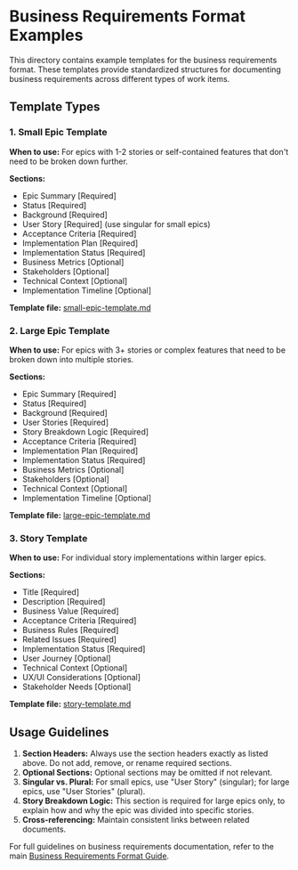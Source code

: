 # Business Requirements Format Examples

This directory contains example templates for the business requirements format. These templates provide standardized structures for documenting business requirements across different types of work items.

## Template Types

### 1. Small Epic Template

**When to use:** For epics with 1-2 stories or self-contained features that don't need to be broken down further.

**Sections:**

- Epic Summary [Required]
- Status [Required]
- Background [Required]
- User Story [Required] (use singular for small epics)
- Acceptance Criteria [Required]
- Implementation Plan [Required]
- Implementation Status [Required]
- Business Metrics [Optional]
- Stakeholders [Optional]
- Technical Context [Optional]
- Implementation Timeline [Optional]

**Template file:** [small-epic-template.md](./small-epic-template.md)

### 2. Large Epic Template

**When to use:** For epics with 3+ stories or complex features that need to be broken down into multiple stories.

**Sections:**

- Epic Summary [Required]
- Status [Required]
- Background [Required]
- User Stories [Required]
- Story Breakdown Logic [Required]
- Acceptance Criteria [Required]
- Implementation Plan [Required]
- Implementation Status [Required]
- Business Metrics [Optional]
- Stakeholders [Optional]
- Technical Context [Optional]
- Implementation Timeline [Optional]

**Template file:** [large-epic-template.md](./large-epic-template.md)

### 3. Story Template

**When to use:** For individual story implementations within larger epics.

**Sections:**

- Title [Required]
- Description [Required]
- Business Value [Required]
- Acceptance Criteria [Required]
- Business Rules [Required]
- Related Issues [Required]
- Implementation Status [Required]
- User Journey [Optional]
- Technical Context [Optional]
- UX/UI Considerations [Optional]
- Stakeholder Needs [Optional]

**Template file:** [story-template.md](./story-template.md)

## Usage Guidelines

1. **Section Headers:** Always use the section headers exactly as listed above. Do not add, remove, or rename required sections.
2. **Optional Sections:** Optional sections may be omitted if not relevant.
3. **Singular vs. Plural:** For small epics, use "User Story" (singular); for large epics, use "User Stories" (plural).
4. **Story Breakdown Logic:** This section is required for large epics only, to explain how and why the epic was divided into specific stories.
5. **Cross-referencing:** Maintain consistent links between related documents.

For full guidelines on business requirements documentation, refer to the main [Business Requirements Format Guide](../business-requirements-format.md).
